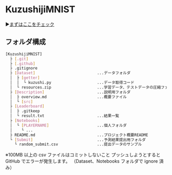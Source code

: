 # KuzushijiMNIST

:arrow_forward:[まずはここをチェック](Description/overview.md)

## フォルダ構成

```bash
[KuzushijiMNIST]
  ├ [.git]
  ├ [.github]
  ├ .gitignore
  ├ [Dataset]                           ...データフォルダ
  │  ├ [getter]
  │  │  └ kuzushi.py                    ...データ取得コード
  │  └ resources.zip                    ...学習データ、テストデータの圧縮ファイル
  ├ [Description]                       ...説明用フォルダ
  │  ├ overview.md                      ...概要ファイル
  │  └ [src]
  ├ [Leaderboard]
  │  ├ .gitkeep
  │  └ result.txt                       ...結果一覧
  ├ [Notebooks]
  │  └ [PLAYERNAME]                     ...個人フォルダ
  │    └ ...
  ├ README.md                           ...プロジェクト概要README
  └ [Submit]                            ...予測結果提出用フォルダ
    └ random_submit.csv                 ...提出データのサンプル
```

※100MB 以上の csv ファイルはコミットしないこと
プッシュしようとすると GitHub でエラーが発生します。
（Dataset、Notebooks フォルダで ignore 済み）
